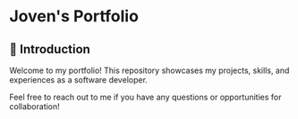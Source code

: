 # Joven's Portfolio

## 🤸 Introduction

Welcome to my portfolio! This repository showcases my projects, skills, and experiences as a software developer.

Feel free to reach out to me if you have any questions or opportunities for collaboration!

